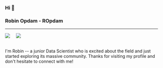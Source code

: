 ### Hi :wave:
### Robin Opdam - ROpdam
---
<a href="https://www.linkedin.com/in/robinopdam/" target=_blank><img src="https://img.shields.io/badge/linkedin-%230077B5.svg?&style=for-the-badge&logo=linkedin&logoColor=white" /></a> &nbsp; &nbsp;
<a href="https://ropdam.github.io/" target=_blank><img src="https://img.shields.io/badge/Github.io-%23808080.svg?&style=for-the-badge&logo=html5&logoColor=white"/></a><br/><br/>

I'm Robin -- a junior Data Scientist who is excited about the field and just started exploring its massive community. Thanks for visiting my profile and don't hesitate to connect with me!
